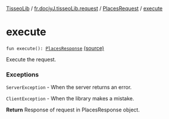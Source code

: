 [TisseoLib](../../index.md) / [fr.docjyJ.tisseoLib.request](../index.md) / [PlacesRequest](index.md) / [execute](./execute.md)

# execute

`fun execute(): `[`PlacesResponse`](../../fr.docjy-j.tisseo-lib.response/-places-response/index.md) [(source)](https://github.com/docjyj/tisseoLib/tree/master/src/main/kotlin/fr/docjyJ/tisseoLib/request/PlacesRequest.kt#L80)

Execute the request.

### Exceptions

`ServerException` - When the server returns an error.

`ClientException` - When the library makes a mistake.

**Return**
Response of request in PlacesResponse object.

